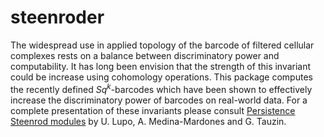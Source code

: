 # steenroder

The widespread use in applied topology of the barcode of filtered cellular complexes rests on a balance between discriminatory power and computability. It has long been envision that the strength of this invariant could be increase using cohomology operations. This package computes the recently defined *Sq*<sup>*k*</sup>-barcodes which have been shown to effectively increase the discriminatory power of barcodes on real-world data.
For a complete presentation of these invariants please consult [Persistence Steenrod modules](https://arxiv.org/abs/1812.05031) by U. Lupo, A. Medina-Mardones and G. Tauzin.

